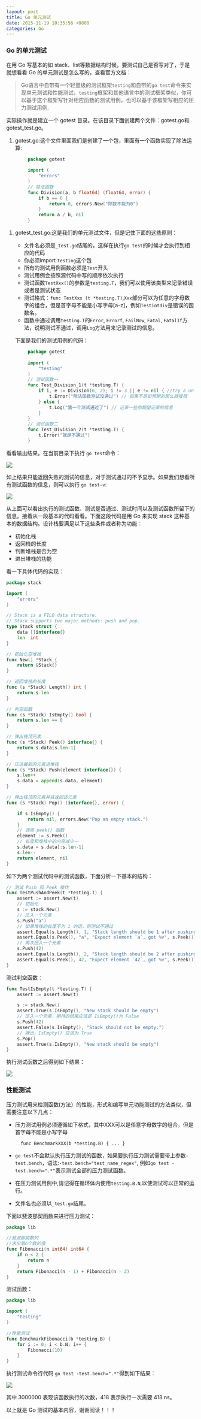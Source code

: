 ```yaml
---
layout: post
title: Go 单元测试
date: 2015-11-19 10:35:56 +0800
categories: Go
---
```


### Go 的单元测试

在用 Go 写基本的如 stack、list等数据结构时候，要测试自己是否写对了，于是就想看看 Go 的单元测试是怎么写的，查看官方文档：

> Go语言中自带有一个轻量级的测试框架`testing`和自带的`go test`命令来实现单元测试和性能测试，`testing`框架和其他语言中的测试框架类似，你可以基于这个框架写针对相应函数的测试用例，也可以基于该框架写相应的压力测试用例.

实际操作就是建立一个 gotest 目录。在该目录下面创建两个文件：gotest.go和gotest_test.go。

1. gotest.go:这个文件里面我们是创建了一个包，里面有一个函数实现了除法运算:

```Go
		package gotest
		
		import (
			"errors"
		)
		// 除法函数
		func Division(a, b float64) (float64, error) {
			if b == 0 {
				return 0, errors.New("除数不能为0")
			}
			return a / b, nil
		}
```

1. gotest_test.go:这是我们的单元测试文件，但是记住下面的这些原则：

   - 文件名必须是`_test.go`结尾的，这样在执行`go test`的时候才会执行到相应的代码
   - 你必须import `testing`这个包
   - 所有的测试用例函数必须是`Test`开头
   - 测试用例会按照源代码中写的顺序依次执行
   - 测试函数`TestXxx()`的参数是`testing.T`，我们可以使用该类型来记录错误或者是测试状态
   - 测试格式：`func TestXxx (t *testing.T)`,`Xxx`部分可以为任意的字母数字的组合，但是首字母不能是小写字母[a-z]，例如`Testintdiv`是错误的函数名。
   - 函数中通过调用`testing.T`的`Error`, `Errorf`, `FailNow`, `Fatal`, `FatalIf`方法，说明测试不通过，调用`Log`方法用来记录测试的信息。

   下面是我们的测试用例的代码：

```Go
		package gotest
		
		import (
			"testing"
		)
		// 测试函数一
		func Test_Division_1(t *testing.T) {
			if i, e := Division(6, 2); i != 3 || e != nil { //try a unit test on function
				t.Error("除法函数测试没通过") // 如果不是如预期的那么就报错
			} else {
				t.Log("第一个测试通过了") // 记录一些你期望记录的信息
			}
		}
		// 测试函数二
		func Test_Division_2(t *testing.T) {
			t.Error("就是不通过")
		}
```

看看输出结果。在当前目录下执行 `go test`命令：

![](http://ww1.sinaimg.cn/large/b10d1ea5gw1fbq6nzd1a4j21kw0c9wgt.jpg)

如上结果只能返回失败的测试的信息，对于测试通过的不予显示。如果我们想看所有测试函数的信息，则可以执行 `go test-v`:

![](http://ww1.sinaimg.cn/large/b10d1ea5gw1fbq6oixrxoj21kw0ggq62.jpg)

从上面可以看出执行的测试函数、测试是否通过、测试时间以及测试函数所留下的信息。接着从一段基本的代码看看。下面这段代码是用 Go 来实现 stack 这种基本的数据结构。设计栈要满足以下这些条件或者称为功能：

- 初始化栈
- 返回栈的长度
- 判断堆栈是否为空
- 进出堆栈的功能

看一下具体代码的实现：

```go
package stack

import (
	"errors"
)

// Stack is a FILO data structure.
// Stack supports two major methods: push and pop.
type Stack struct {
	data []interface{}
	len  int
}

// 初始化空堆栈
func New() *Stack {
	return &Stack{}
}

// 返回堆栈的长度
func (s *Stack) Length() int {
	return s.len
}

// 判空函数
func (s *Stack) IsEmpty() bool {
	return s.len == 0
}

// 弹出栈顶元素
func (s *Stack) Peek() interface{} {
	return s.data[s.len-1]
}

// 压进最新的元素进堆栈
func (s *Stack) Push(element interface{}) {
	s.len++
	s.data = append(s.data, element)
}

// 弹出栈顶的元素并且返回该元素
func (s *Stack) Pop() (interface{}, error) {

	if s.IsEmpty() {
		return nil, errors.New("Pop an empty stack.")
	}
  	// 调用 peek() 函数
	element := s.Peek()
    // 长度和堆栈中的内容减少一
	s.data = s.data[:s.len-1]
	s.len--
	return element, nil
}
```

如下为两个测试代码中的测试函数，下面分析一下基本的结构：

```go
// 测试 Push 和 Peek 操作
func TestPushAndPeek(t *testing.T) {
	assert := assert.New(t)
	// 初始化
	s := stack.New()
	// 压入一个元素
	s.Push("a")
  	// 如果堆栈的长度不为 1 的话，则测试不通过
	assert.Equal(s.Length(), 1, "Stack length should be 1 after pushing an element, got %d", s.Length())
	assert.Equal(s.Peek(), "a", "Expect element `a`, got %v", s.Peek())
	// 再次压入一个元素
	s.Push(42)
	assert.Equal(s.Length(), 2, "Stack length should be 2 after pushing another element, got %d", s.Length())
	assert.Equal(s.Peek(), 42, "Expect element `42`, got %v", s.Peek())
}
```

测试判空函数：

```go
func TestIsEmpty(t *testing.T) {
	assert := assert.New(t)

	s := stack.New()
	assert.True(s.IsEmpty(), "New stack should be empty")
	// 压入一个元素，期待的结果应该是 IsEmpty()为 False
	s.Push(42)
	assert.False(s.IsEmpty(), "Stack should not be empty.")
	// 弹出，IsEmpty() 应该为 True
	s.Pop()
	assert.True(s.IsEmpty(), "New stack should be empty")
}
```

执行测试函数之后得到如下结果：

![](http://ww4.sinaimg.cn/large/b10d1ea5gw1fbq6p27pn1j21kw08lmyt.jpg)

### 性能测试

压力测试用来检测函数(方法）的性能，形式和编写单元功能测试的方法类似，但需要注意以下几点：

- 压力测试用例必须遵循如下格式，其中XXX可以是任意字母数字的组合，但是首字母不能是小写字母

  ```
    func BenchmarkXXX(b *testing.B) { ... }
  ```

- `go test`不会默认执行压力测试的函数，如果要执行压力测试需要带上参数`-test.bench`，语法:`-test.bench="test_name_regex"`, 例如`go test -test.bench=".*"`表示测试全部的压力测试函数。

- 在压力测试用例中,请记得在循环体内使用`testing.B.N`,以使测试可以正常的运行。

- 文件名也必须以`_test.go`结尾。

下面以斐波那契函数来进行压力测试：

```go
package lib

//斐波那契数列
//求出第n个数的值
func Fibonacci(n int64) int64 {
	if n < 2 {
		return n
	}
	return Fibonacci(n - 1) + Fibonacci(n - 2)
}
```

测试函数：

```go
package lib

import (
	"testing"
)

//性能测试
func BenchmarkFibonacci(b *testing.B) {
	for i := 0; i < b.N; i++ {
		Fibonacci(10)
	}
}
```

执行测试命令行代码 `go test -test.bench=".*"`得到如下结果：

![](http://ww2.sinaimg.cn/large/b10d1ea5gw1fbr3twdtdkj21kw096wgd.jpg)

其中 3000000 表现该函数执行的次数，418 表示执行一次需要 418 ns。

以上就是 Go 测试的基本内容，谢谢阅读！！！